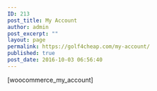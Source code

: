 ```yaml
---
ID: 213
post_title: My Account
author: admin
post_excerpt: ""
layout: page
permalink: https://golf4cheap.com/my-account/
published: true
post_date: 2016-10-03 06:56:40
---
```

[woocommerce_my_account]